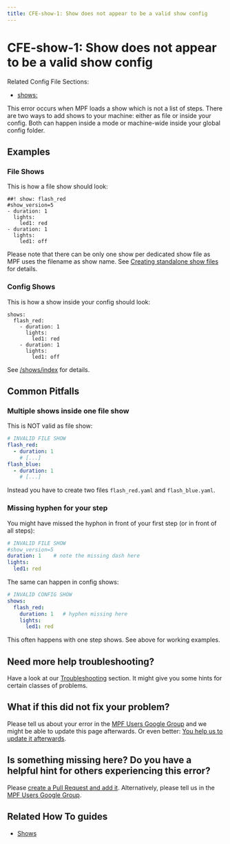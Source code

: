 ```yaml
---
title: CFE-show-1: Show does not appear to be a valid show config
---
```


# CFE-show-1: Show does not appear to be a valid show config


Related Config File Sections:

* [shows:](../config/shows.md)

This error occurs when MPF loads a show which is not a list of steps.
There are two ways to add shows to your machine: either as file or
inside your config. Both can happen inside a mode or machine-wide inside
your global config folder.

## Examples

### File Shows

This is how a file show should look:

``` mpf-config
##! show: flash_red
#show_version=5
- duration: 1
  lights:
    led1: red
- duration: 1
  lights:
    led1: off
```

Please note that there can be only one show per dedicated show file as
MPF uses the filename as show name. See
[Creating standalone show files](../shows/file_shows.md) for details.

### Config Shows

This is how a show inside your config should look:

``` mpf-config
shows:
  flash_red:
    - duration: 1
      lights:
        led1: red
    - duration: 1
      lights:
        led1: off
```

See [/shows/index](../shows/config_shows.md) for details.

## Common Pitfalls

### Multiple shows inside one file show

This is NOT valid as file show:

``` yaml
# INVALID FILE SHOW
flash_red:
  - duration: 1
    # [...]
flash_blue:
  - duration: 1
    # [...]
```

Instead you have to create two files `flash_red.yaml` and
`flash_blue.yaml`.

### Missing hyphen for your step

You might have missed the hyphon in front of your first step (or in
front of all steps):

``` yaml
# INVALID FILE SHOW
#show_version=5
duration: 1    # note the missing dash here
lights:
  led1: red
```

The same can happen in config shows:

``` yaml
# INVALID CONFIG SHOW
shows:
  flash_red:
    duration: 1   # hyphen missing here
    lights:
      led1: red
```

This often happens with one step shows. See above for working examples.

## Need more help troubleshooting?

Have a look at our [Troubleshooting](../troubleshooting/index.md) section. It might give you some hints for certain classes of
problems.

## What if this did not fix your problem?

Please tell us about your error in the [MPF Users Google
Group](https://groups.google.com/forum/#!forum/mpf-users) and we might
be able to update this page afterwards. Or even better:
[You help us to update it afterwards](../about/help_docs.md).

## Is something missing here? Do you have a helpful hint for others experiencing this error?

Please
[create a Pull Request and add it](../about/help_docs.md). Alternatively, please tell us in the [MPF Users Google
Group](https://groups.google.com/forum/#!forum/mpf-users).

## Related How To guides

* [Shows](../shows/index.md)
